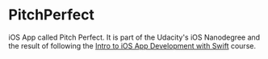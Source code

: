 # PitchPerfect

iOS App called Pitch Perfect. It is part of the Udacity's iOS Nanodegree and the result of following the [Intro to iOS App Development with Swift](https://udacity.com/ud585) course.
